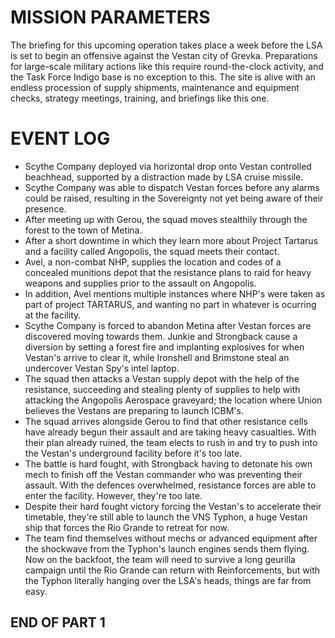 # MISSION PARAMETERS

The briefing for this upcoming operation takes place a 
week before the LSA is set to begin an offensive against 
the Vestan city of Grevka. Preparations for large-scale 
military actions like this require round-the-clock activity, 
and the Task Force Indigo base is no exception to this. 
The site is alive with an endless procession of supply 
shipments, maintenance and equipment checks, strategy 
meetings, training, and briefings like this one.

# EVENT LOG

- Scythe Company deployed via horizontal drop onto Vestan controlled beachhead, supported by a distraction made by LSA cruise missile.
- Scythe Company was able to dispatch Vestan forces before any alarms could be raised, resulting in the Sovereignty not yet being aware of their presence.
- After meeting up with Gerou, the squad moves stealthily through the forest to the town of Metina.
- After a short downtime in which they learn more about Project Tartarus and a facility called Angopolis, the squad meets their contact.
- Avel, a non-combat NHP, supplies the location and codes of a concealed munitions depot that the resistance plans to raid for heavy weapons and supplies prior to the assault on Angopolis.
- In addition, Avel mentions multiple instances where NHP's were taken as part of project TARTARUS, and wanting no part in whatever is ocurring at the facility.
- Scythe Company is forced to abandon Metina after Vestan forces are discovered moving towards them. Junkie and Strongback cause a diversion by setting a forest fire and implanting explosives for when Vestan's arrive to clear it, while Ironshell and Brimstone steal an undercover Vestan Spy's intel laptop.
- The squad then attacks a Vestan supply depot with the help of the resistance, succeeding and stealing plenty of supplies to help with attacking the Angopolis Aerospace graveyard; the location where Union believes the Vestans are preparing to launch ICBM's.
- The squad arrives alongside Gerou to find that other resistance cells have already begun their assault and are taking heavy casualties. With their plan already ruined, the team elects to rush in and try to push into the Vestan's underground facility before it's too late.
- The battle is hard fought, with Strongback having to detonate his own mech to finish off the Vestan commander who was preventing their assault. With the defences overwhelmed, resistance forces are able to enter the facility. However, they're too late.
- Despite their hard fought victory forcing the Vestan's to accelerate their timetable, they're still able to launch the VNS Typhon, a huge Vestan ship that forces the Rio Grande to retreat for now.
- The team find themselves without mechs or advanced equipment after the shockwave from the Typhon's launch engines sends them flying. Now on the backfoot, the team will need to survive a long geurilla campaign until the Rio Grande can return with Reinforcements, but with the Typhon literally hanging over the LSA's heads, things are far from easy.

## END OF PART 1

